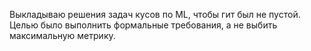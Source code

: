 Выкладываю решения задач кусов по ML, чтобы гит был не пустой. Целью было выполнить формальные требования, а не выбить максимальную метрику. 